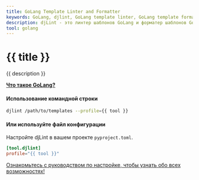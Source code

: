```yaml
---
title: GoLang Template Linter and Formatter
keywords: GoLang, djlint, GoLang template linter, GoLang template formatter, format GoLang templates
description: djLint - это линтер шаблонов GoLang и форматер шаблонов GoLang! Используйте преимущества профиля предварительной сборки при линтинге и форматировании ваших шаблонов с помощью djLint.
tool: golang
---
```


# {{ title }}

{{ description }}

**[Что такое GoLang?](https://pkg.go.dev/text/template)**

#### Использование командной строки

```bash
djlint /path/to/templates --profile={{ tool }}
```

#### Или используйте файл конфигурации

Настройте djLint в вашем проекте `pyproject.toml`.

```toml
[tool.djlint]
profile="{{ tool }}"
```

<div class="box notification is-info is-light">
    <span class="icon is-large"><i class="fas fa-2x fa-circle-arrow-right"></i></span><div class="my-auto ml-3 is-inline-block"><a href="/ru/docs/configuration/">Ознакомьтесь с руководством по настройке, чтобы узнать обо всех возможностях!</a></div>
</div>
